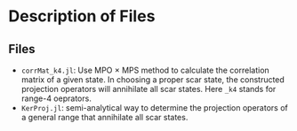 # Description of Files

## Files
* `corrMat_k4.jl`: Use MPO × MPS method to calculate the correlation matrix of
  a given state. In choosing a proper scar state, the constructed projection
  operators will annihilate all scar states. Here `_k4` stands for range-4
  oeprators. 
* `KerProj.jl`: semi-analytical way to determine the projection operators of a
  general range that annihilate all scar states.
